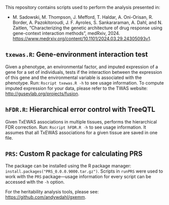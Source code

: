 This repository contains scripts used to perform the analysis presented in:

* M. Sadowski, M. Thompson, J. Mefford, T. Haldar, A. Oni-Orisan, R. Border, A. Pazokitoroudi, J. F. Ayroles, S. Sankararaman, A. Dahl, and N. Zaitlen, “Characterizing the genetic architecture of drug response using gene-context interaction methods”, medRxiv, 2024. https://www.medrxiv.org/content/10.1101/2024.03.29.24305093v1.

## `txewas.R`: Gene-environment interaction test
Given a phenotype, an environmental factor, and imputed expression of a gene for a set of individuals, tests if the interaction between the expression of this gene and the environmental variable is associated with the phenotype. Run: `Rscript txewas.R -h` to see usage information. To compute imputed expression for your data, please refer to the TWAS website: http://gusevlab.org/projects/fusion.

## `hFDR.R`: Hierarchical error control with TreeQTL
Given TxEWAS associations in multiple tissues, performs the hierarchical FDR correction. Run: `Rscript hFDR.R -h` to see usage information. It assumes that all TxEWAS associations for a given tissue are saved in one file.

## `PRS`: Custom R package for calculating PRS
The package can be installed using the R package manager: `install.packages("PRS_0.0.0.9000.tar.gz")`. Scripts in `runPRS` were used to work with the `PRS` package&mdash;usage information for every script can be accessed with the `-h` option.

For the heritability analysis tools, please see: https://github.com/andywdahl/gxemm.

